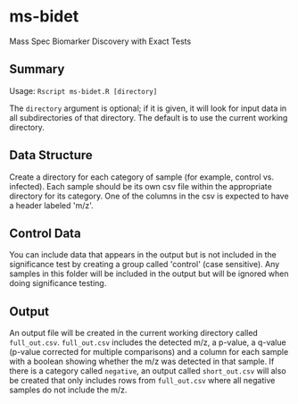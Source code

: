 # ms-bidet
Mass Spec Biomarker Discovery with Exact Tests

## Summary
Usage: `Rscript ms-bidet.R [directory]`

The `directory` argument is optional; if it is given, it will look for input data in all subdirectories of that directory. The default is to use the current working directory.

## Data Structure
Create a directory for each category of sample (for example, control vs. infected). Each sample should be its own csv file within the appropriate directory for its category. One of the columns in the csv is expected to have a header labeled 'm/z'.

## Control Data
You can include data that appears in the output but is not included in the significance test by creating a group called 'control' (case sensitive). Any samples in this folder will be included in the output but will be ignored when doing significance testing.

## Output
An output file will be created in the current working directory called `full_out.csv`. `full_out.csv` includes the detected m/z, a p-value, a q-value (p-value corrected for multiple comparisons) and a column for each sample with a boolean showing whether the m/z was detected in that sample. If there is a category called `negative`, an output called `short_out.csv` will also be created that only includes rows from `full_out.csv` where all negative samples do not include the m/z.
